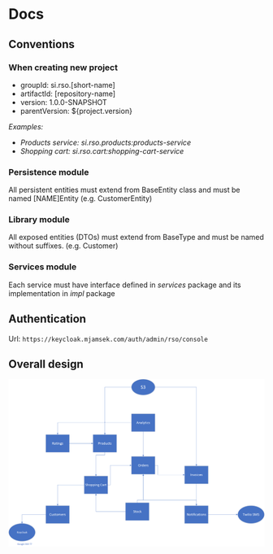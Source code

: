 # Docs

## Conventions

### When creating new project
* groupId: si.rso.[short-name]
* artifactId: [repository-name]
* version: 1.0.0-SNAPSHOT
* parentVersion: ${project.version}

_Examples:_
* _Products service: si.rso.products:products-service_
* _Shopping cart: si.rso.cart:shopping-cart-service_

### Persistence module

All persistent entities must extend from BaseEntity class and must be named [NAME]Entity (e.g. CustomerEntity)

### Library module

All exposed entities (DTOs) must extend from BaseType and must be named without suffixes. (e.g. Customer)

### Services module

Each service must have interface defined in _services_ package and its implementation in _impl_ package

## Authentication

Url: `https://keycloak.mjamsek.com/auth/admin/rso/console`

## Overall design

![design](./images/design.png)
